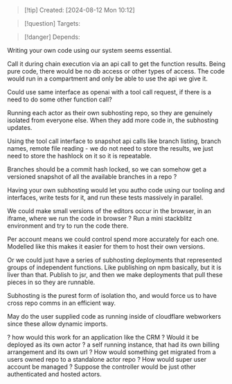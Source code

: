 
>[!tip] Created: [2024-08-12 Mon 10:12]

>[!question] Targets: 

>[!danger] Depends: 

Writing your own code using our system seems essential.

Call it during chain execution via an api call to get the function results.
Being pure code, there would be no db access or other types of access.
The code would run in a compartment and only be able to use the api we give it.

Could use same interface as openai with a tool call request, if there is a need to do some other function call?

Running each actor as their own subhosting repo, so they are genuinely isolated from everyone else.  When they add more code in, the subhosting updates.

Using the tool call interface to snapshot api calls like branch listing, branch names, remote file reading - we do not need to store the results, we just need to store the hashlock on it so it is repeatable.

Branches should be a commit hash locked, so we can somehow get a versioned snapshot of all the available branches in a repo ?

Having your own subhosting would let you autho code using our tooling and interfaces, write tests for it, and run these tests massively in parallel.

We could make small versions of the editors occur in the browser, in an iframe, where we run the code in browser ?
Run a mini stackblitz environment and try to run the code there.

Per account means we could control spend more accurately for each one.
Modelled like this makes it easier for them to host their own versions.

Or we could just have a series of subhosting deployments that represented groups of independent functions.  Like publishing on npm basically, but it is liver than that.
Publish to jsr, and then we make deployments that pull these pieces in so they are runnable.

Subhosting is the purest form of isolation tho, and would force us to have cross repo comms in an efficient way.

May do the user supplied code as running inside of cloudflare webworkers since these allow dynamic imports.

? how would this work for an application like the CRM ?
Would it be deployed as its own actor ? a self running instance, that had its own billing arrangement and its own url ?
How would something get migrated from a users owned repo to a standalone actor repo ?
How would super user account be managed ?
Suppose the controller would be just other authenticated and hosted actors.